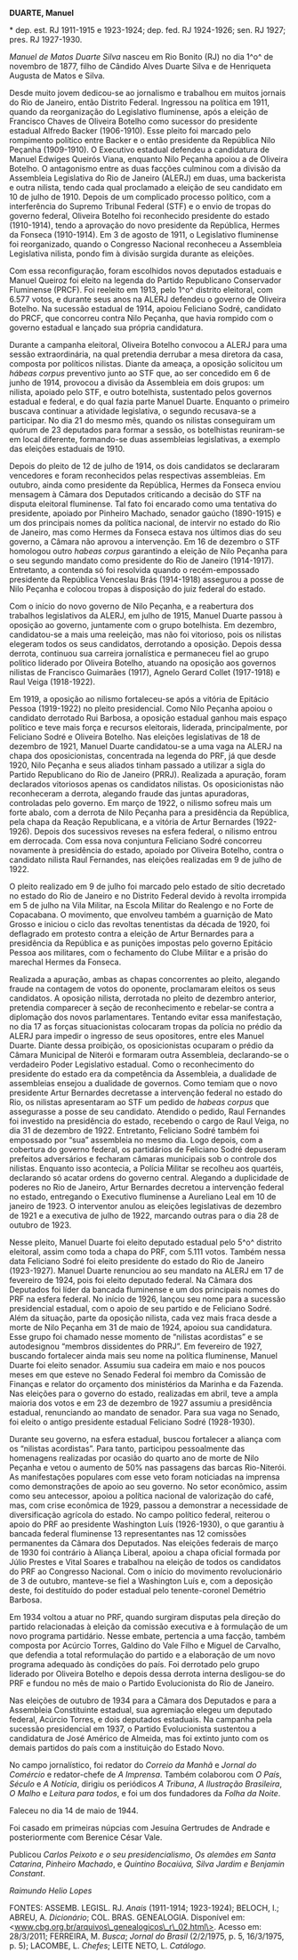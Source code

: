 **DUARTE, Manuel**

\* dep. est. RJ 1911-1915 e 1923-1924; dep. fed. RJ 1924-1926; sen. RJ
1927; pres. RJ 1927-1930.

*Manuel de Matos Duarte Silva* nasceu em Rio Bonito (RJ) no dia 1^o^ de
novembro de 1877, filho de Cândido Alves Duarte Silva e de Henriqueta
Augusta de Matos e Silva.

Desde muito jovem dedicou-se ao jornalismo e trabalhou em muitos jornais
do Rio de Janeiro, então Distrito Federal. Ingressou na política em
1911, quando da reorganização do Legislativo fluminense, após a eleição
de Francisco Chaves de Oliveira Botelho como sucessor do presidente
estadual Alfredo Backer (1906-1910). Esse pleito foi marcado pelo
rompimento político entre Backer e o então presidente da República Nilo
Peçanha (1909-1910). O Executivo estadual defendeu a candidatura de
Manuel Edwiges Queirós Viana, enquanto Nilo Peçanha apoiou a de Oliveira
Botelho. O antagonismo entre as duas facções culminou com a divisão da
Assembleia Legislativa do Rio de Janeiro (ALERJ) em duas, uma backerista
e outra nilista, tendo cada qual proclamado a eleição de seu candidato
em 10 de julho de 1910. Depois de um complicado processo político, com a
interferência do Supremo Tribunal Federal (STF) e o envio de tropas do
governo federal, Oliveira Botelho foi reconhecido presidente do estado
(1910-1914), tendo a aprovação do novo presidente da República, Hermes
da Fonseca (1910-1914). Em 3 de agosto de 1911, o Legislativo fluminense
foi reorganizado, quando o Congresso Nacional reconheceu a Assembleia
Legislativa nilista, pondo fim à divisão surgida durante as eleições.

Com essa reconfiguração, foram escolhidos novos deputados estaduais e
Manuel Queiroz foi eleito na legenda do Partido Republicano Conservador
Fluminense (PRCF). Foi reeleito em 1913, pelo 1^o^ distrito eleitoral,
com 6.577 votos, e durante seus anos na ALERJ defendeu o governo de
Oliveira Botelho. Na sucessão estadual de 1914, apoiou Feliciano Sodré,
candidato do PRCF, que concorreu contra Nilo Peçanha, que havia rompido
com o governo estadual e lançado sua própria candidatura.

Durante a campanha eleitoral, Oliveira Botelho convocou a ALERJ para uma
sessão extraordinária, na qual pretendia derrubar a mesa diretora da
casa, composta por políticos nilistas. Diante da ameaça, a oposição
solicitou um *hábeas corpus* preventivo junto ao STF que, ao ser
concedido em 6 de junho de 1914, provocou a divisão da Assembleia em
dois grupos: um nilista, apoiado pelo STF, e outro botelhista,
sustentado pelos governos estadual e federal, e do qual fazia parte
Manuel Duarte. Enquanto o primeiro buscava continuar a atividade
legislativa, o segundo recusava-se a participar. No dia 21 do mesmo mês,
quando os nilistas conseguiram um quórum de 23 deputados para formar a
sessão, os botelhistas reuniram-se em local diferente, formando-se duas
assembleias legislativas, a exemplo das eleições estaduais de 1910.

Depois do pleito de 12 de julho de 1914, os dois candidatos se
declararam vencedores e foram reconhecidos pelas respectivas
assembleias. Em outubro, ainda como presidente da República, Hermes da
Fonseca enviou mensagem à Câmara dos Deputados criticando a decisão do
STF na disputa eleitoral fluminense. Tal fato foi encarado como uma
tentativa do presidente, apoiado por Pinheiro Machado, senador gaúcho
(1890-1915) e um dos principais nomes da política nacional, de intervir
no estado do Rio de Janeiro, mas como Hermes da Fonseca estava nos
últimos dias do seu governo, a Câmara não aprovou a intervenção. Em 16
de dezembro o STF homologou outro *habeas corpus* garantindo a eleição
de Nilo Peçanha para o seu segundo mandato como presidente do Rio de
Janeiro (1914-1917). Entretanto, a contenda só foi resolvida quando o
recém-empossado presidente da República Venceslau Brás (1914-1918)
assegurou a posse de Nilo Peçanha e colocou tropas à disposição do juiz
federal do estado.

Com o início do novo governo de Nilo Peçanha, e a reabertura dos
trabalhos legislativos da ALERJ, em julho de 1915, Manuel Duarte passou
à oposição ao governo, juntamente com o grupo botelhista. Em dezembro,
candidatou-se a mais uma reeleição, mas não foi vitorioso, pois os
nilistas elegeram todos os seus candidatos, derrotando a oposição.
Depois dessa derrota, continuou sua carreira jornalística e permaneceu
fiel ao grupo político liderado por Oliveira Botelho, atuando na
oposição aos governos nilistas de Francisco Guimarães (1917), Agnelo
Gerard Collet (1917-1918) e Raul Veiga (1918-1922).

Em 1919, a oposição ao nilismo fortaleceu-se após a vitória de Epitácio
Pessoa (1919-1922) no pleito presidencial. Como Nilo Peçanha apoiou o
candidato derrotado Rui Barbosa, a oposição estadual ganhou mais espaço
político e teve mais força e recursos eleitorais, liderada,
principalmente, por Feliciano Sodré e Oliveira Botelho. Nas eleições
legislativas de 18 de dezembro de 1921, Manuel Duarte candidatou-se a
uma vaga na ALERJ na chapa dos oposicionistas, concentrada na legenda do
PRF, já que desde 1920, Nilo Peçanha e seus aliados tinham passado a
utilizar a sigla do Partido Republicano do Rio de Janeiro (PRRJ).
Realizada a apuração, foram declarados vitoriosos apenas os candidatos
nilistas. Os oposicionistas não reconheceram a derrota, alegando fraude
das juntas apuradoras, controladas pelo governo. Em março de 1922, o
nilismo sofreu mais um forte abalo, com a derrota de Nilo Peçanha para a
presidência da República, pela chapa da Reação Republicana, e a vitória
de Artur Bernardes (1922-1926). Depois dos sucessivos reveses na esfera
federal, o nilismo entrou em derrocada. Com essa nova conjuntura
Feliciano Sodré concorreu novamente à presidência do estado, apoiado por
Oliveira Botelho, contra o candidato nilista Raul Fernandes, nas
eleições realizadas em 9 de julho de 1922.

O pleito realizado em 9 de julho foi marcado pelo estado de sítio
decretado no estado do Rio de Janeiro e no Distrito Federal devido à
revolta irrompida em 5 de julho na Vila Militar, na Escola Militar do
Realengo e no Forte de Copacabana. O movimento, que envolveu também a
guarnição de Mato Grosso e iniciou o ciclo das revoltas tenentistas da
década de 1920, foi deflagrado em protesto contra a eleição de Artur
Bernardes para a presidência da República e as punições impostas pelo
governo Epitácio Pessoa aos militares, com o fechamento do Clube Militar
e a prisão do marechal Hermes da Fonseca.

Realizada a apuração, ambas as chapas concorrentes ao pleito, alegando
fraude na contagem de votos do oponente, proclamaram eleitos os seus
candidatos. A oposição nilista, derrotada no pleito de dezembro
anterior, pretendia comparecer à seção de reconhecimento e rebelar-se
contra a diplomação dos novos parlamentares. Tentando evitar essa
manifestação, no dia 17 as forças situacionistas colocaram tropas da
polícia no prédio da ALERJ para impedir o ingresso de seus opositores,
entre eles Manuel Duarte. Diante dessa proibição, os oposicionistas
ocuparam o prédio da Câmara Municipal de Niterói e formaram outra
Assembleia, declarando-se o verdadeiro Poder Legislativo estadual. Como
o reconhecimento do presidente do estado era da competência da
Assembleia, a dualidade de assembleias ensejou a dualidade de governos.
Como temiam que o novo presidente Artur Bernardes decretasse a
intervenção federal no estado do Rio, os nilistas apresentaram ao STF um
pedido de *habeas corpus* que assegurasse a posse de seu candidato.
Atendido o pedido, Raul Fernandes foi investido na presidência do
estado, recebendo o cargo de Raul Veiga, no dia 31 de dezembro de 1922.
Entretanto, Feliciano Sodré também foi empossado por “sua” assembleia no
mesmo dia. Logo depois, com a cobertura do governo federal, os
partidários de Feliciano Sodré depuseram prefeitos adversários e
fecharam câmaras municipais sob o controle dos nilistas. Enquanto isso
acontecia, a Polícia Militar se recolheu aos quartéis, declarando só
acatar ordens do governo central. Alegando a duplicidade de poderes no
Rio de Janeiro, Artur Bernardes decretou a intervenção federal no
estado, entregando o Executivo fluminense a Aureliano Leal em 10 de
janeiro de 1923. O interventor anulou as eleições legislativas de
dezembro de 1921 e a executiva de julho de 1922, marcando outras para o
dia 28 de outubro de 1923.

Nesse pleito, Manuel Duarte foi eleito deputado estadual pelo 5^o^
distrito eleitoral, assim como toda a chapa do PRF, com 5.111 votos.
Também nessa data Feliciano Sodré foi eleito presidente do estado do Rio
de Janeiro (1923-1927). Manuel Duarte renunciou ao seu mandato na ALERJ
em 17 de fevereiro de 1924, pois foi eleito deputado federal. Na Câmara
dos Deputados foi líder da bancada fluminense e um dos principais nomes
do PRF na esfera federal. No início de 1926, lançou seu nome para a
sucessão presidencial estadual, com o apoio de seu partido e de
Feliciano Sodré. Além da situação, parte da oposição nilista, cada vez
mais fraca desde a morte de Nilo Peçanha em 31 de maio de 1924, apoiou
sua candidatura. Esse grupo foi chamado nesse momento de “nilistas
acordistas” e se autodesignou “membros dissidentes do PRRJ”. Em
fevereiro de 1927, buscando fortalecer ainda mais seu nome na política
fluminense, Manuel Duarte foi eleito senador. Assumiu sua cadeira em
maio e nos poucos meses em que esteve no Senado Federal foi membro da
Comissão de Finanças e relator do orçamento dos ministérios da Marinha e
da Fazenda. Nas eleições para o governo do estado, realizadas em abril,
teve a ampla maioria dos votos e em 23 de dezembro de 1927 assumiu a
presidência estadual, renunciando ao mandato de senador. Para sua vaga
no Senado, foi eleito o antigo presidente estadual Feliciano Sodré
(1928-1930).

Durante seu governo, na esfera estadual, buscou fortalecer a aliança com
os “nilistas acordistas”. Para tanto, participou pessoalmente das
homenagens realizadas por ocasião do quarto ano de morte de Nilo Peçanha
e vetou o aumento de 50% nas passagens das barcas Rio-Niterói. As
manifestações populares com esse veto foram noticiadas na imprensa como
demonstrações de apoio ao seu governo. No setor econômico, assim como
seu antecessor, apoiou a política nacional de valorização do café, mas,
com crise econômica de 1929, passou a demonstrar a necessidade de
diversificação agrícola do estado. No campo político federal, reiterou o
apoio do PRF ao presidente Washington Luís (1926-1930), o que garantiu à
bancada federal fluminense 13 representantes nas 12 comissões
permanentes da Câmara dos Deputados. Nas eleições federais de março de
1930 foi contrário à Aliança Liberal, apoiou a chapa oficial formada por
Júlio Prestes e Vital Soares e trabalhou na eleição de todos os
candidatos do PRF ao Congresso Nacional. Com o início do movimento
revolucionário de 3 de outubro, manteve-se fiel a Washington Luís e, com
a deposição deste, foi destituído do poder estadual pelo tenente-coronel
Demétrio Barbosa.

Em 1934 voltou a atuar no PRF, quando surgiram disputas pela direção do
partido relacionadas à eleição da comissão executiva e à formulação de
um novo programa partidário. Nesse embate, pertencia a uma facção,
também composta por Acúrcio Torres, Galdino do Vale Filho e Miguel de
Carvalho, que defendia a total reformulação do partido e a elaboração de
um novo programa adequado às condições do país. Foi derrotado pelo grupo
liderado por Oliveira Botelho e depois dessa derrota interna desligou-se
do PRF e fundou no mês de maio o Partido Evolucionista do Rio de
Janeiro.

Nas eleições de outubro de 1934 para a Câmara dos Deputados e para a
Assembleia Constituinte estadual, sua agremiação elegeu um deputado
federal, Acúrcio Torres, e dois deputados estaduais. Na campanha pela
sucessão presidencial em 1937, o Partido Evolucionista sustentou a
candidatura de José Américo de Almeida, mas foi extinto junto com os
demais partidos do país com a instituição do Estado Novo.

No campo jornalístico, foi redator do *Correio da Manhã* e *Jornal do
Comércio* e redator-chefe de *A Imprensa*. Também colaborou com *O
País*, *Século* e *A Notícia*, dirigiu os periódicos *A Tribuna*, *A
Ilustração Brasileira*, *O Malho* e *Leitura para todos*, e foi um dos
fundadores da *Folha da Noite*.

Faleceu no dia 14 de maio de 1944.

Foi casado em primeiras núpcias com Jesuína Gertrudes de Andrade e
posteriormente com Berenice César Vale.

Publicou *Carlos Peixoto e o seu presidencialismo*, *Os alemães em Santa
Catarina*, *Pinheiro Machado*, e *Quintino Bocaiúva, Silva Jardim e
Benjamin Constant*.

*Raimundo Helio Lopes*

FONTES: ASSEMB. LEGISL. RJ. *Anais* (1911-1914; 1923-1924); BELOCH, I.;
ABREU, A. *Dicionário*; COL. BRAS. GENEALOGIA. Disponível em:
\<www.cbg.org.br/arquivos\_genealogicos\_r\_02.html\>. Acesso em:
28/3/2011; FERREIRA, M. *Busca*; *Jornal do Brasil* (2/2/1975, p. 5,
16/3/1975, p. 5); LACOMBE, L. *Chefes*; LEITE NETO, L. *Catálogo*.
